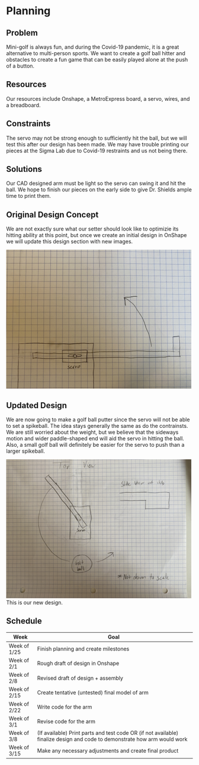 # Planning

## Problem
Mini-golf is always fun, and during the Covid-19 pandemic, it is a great alternative to multi-person sports. We want to create a golf ball hitter and obstacles to create a fun game that can be easily played alone at the push of a button.

## Resources
Our resources include Onshape, a MetroExpress board, a servo, wires, and a breadboard.

## Constraints
The servo may not be strong enough to sufficiently hit the ball, but we will test this after our design has been made. We may have trouble printing our pieces at the Sigma Lab due to Covid-19 restraints and us not being there.

## Solutions
Our CAD designed arm must be light so the servo can swing it and hit the ball. We hope to finish our pieces on the early side to give Dr. Shields ample time to print them.

## Original Design Concept
We are not exactly sure what our setter should look like to optimizie its hitting ability at this point, but once we create an initial design in OnShape we will update this design section with new images.

<img src="SpikeballSetterPlan.JPG" width="500">

## Updated Design
We are now going to make a golf ball putter since the servo will not be able to set a spikeball. The idea stays generally the same as do the contrainsts. We are still worried about the weight, but we believe that the sideways motion and wider paddle-shaped end will aid the servo in hitting the ball. Also, a small golf ball will definitely be easier for the servo to push than a larger spikeball.

<img src="GolfBallPutter.JPG" width="500">
This is our new design.

## Schedule

| Week | Goal |
| ---- | ---- |
| Week of 1/25 | Finish planning and create milestones |
| Week of 2/1 | Rough draft of design in Onshape |
| Week of 2/8 | Revised draft of design + assembly |
| Week of 2/15 | Create tentative (untested) final model of arm |
| Week of 2/22 | Write code for the arm |
| Week of 3/1 | Revise code for the arm |
| Week of 3/8 | (If available) Print parts and test code OR (if not available) finalize design and code to demonstrate how arm would work |
| Week of 3/15 | Make any necessary adjustments and create final product |
